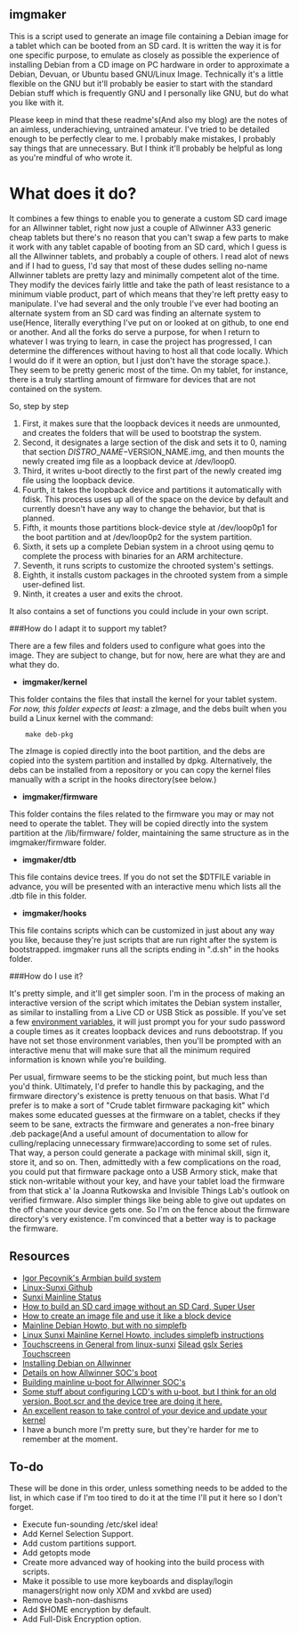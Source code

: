 imgmaker
--------

This is a script used to generate an image file containing a Debian image for a
tablet which can be booted from an SD card. It is written the way it is for one
specific purpose, to emulate as closely as possible the experience of installing
Debian from a CD image on PC hardware in order to approximate a Debian, Devuan,
or Ubuntu based GNU/Linux Image. Technically it's a little flexible on the GNU
but it'll probably be easier to start with the standard Debian stuff which is
frequently GNU and I personally like GNU, but do what you like with it.

Please keep in mind that these readme's(And also my blog) are the notes of an
aimless, underachieving, untrained amateur. I've tried to be detailed enough to
be perfectly clear to me. I probably make mistakes, I probably say things that
are unnecessary. But I think it'll probably be helpful as long as you're mindful
of who wrote it.

What does it do?
================

It combines a few things to enable you to generate a custom SD card image for
an Allwinner tablet, right now just a couple of Allwinner A33 generic cheap
tablets but there's no reason that you can't swap a few parts to make it work
with any tablet capable of booting from an SD card, which I guess is all the
Allwinner tablets, and probably a couple of others. I read alot of news and if
I had to guess, I'd say that most of these dudes selling no-name Allwinner
tablets are pretty lazy and minimally competent alot of the time. They modify
the devices fairly little and take the path of least resistance to a minimum
viable product, part of which means that they're left pretty easy to manipulate.
I've had several and the only trouble I've ever had booting an alternate system
from an SD card was finding an alternate system to use(Hence, literally
everything I've put on or looked at on github, to one end or another. And all
the forks do serve a purpose, for when I return to whatever I was trying to
learn, in case the project has progressed, I can determine the differences
without having to host all that code locally. Which I would do if it were an
option, but I just don't have the storage space.). They seem to be pretty
generic most of the time. On my tablet, for instance, there is a truly startling
amount of firmware for devices that are not contained on the system.

So, step by step

  1. First, it makes sure that the loopback devices it needs are unmounted,
  and creates the folders that will be used to bootstrap the system.
  2. Second, it designates a large section of the disk and sets it to 0, naming
  that section $DISTRO\_NAME-$VERSION\_NAME.img, and then mounts the newly
  created img file as a loopback device at /dev/loop0.
  3. Third, it writes u-boot directly to the first part of the newly created img
  file using the loopback device.
  4. Fourth, it takes the loopback device and partitions it automatically with
  fdisk. This process uses up all of the space on the device by default and
  currently doesn't have any way to change the behavior, but that is planned.
  5. Fifth, it mounts those partitions block-device style at /dev/loop0p1 for
  the boot partition and at /dev/loop0p2 for the system partition.
  6. Sixth, it sets up a complete Debian system in a chroot using qemu to
  complete the process with binaries for an ARM architecture.
  7. Seventh, it runs scripts to customize the chrooted system's settings.
  8. Eighth, it installs custom packages in the chrooted system from a simple
  user-defined list.
  9. Ninth, it creates a user and exits the chroot.

It also contains a set of functions you could include in your own script.

###How do I adapt it to support my tablet?

There are a few files and folders used to configure what goes into the image.
They are subject to change, but for now, here are what they are and what they
do.

  * **imgmaker/kernel**

This folder contains the files that install the kernel for your tablet system.
*For now, this folder expects at least:* a zImage, and the debs built when
you build a Linux kernel with the command:

        make deb-pkg

The zImage is copied directly into the boot partition, and the debs are copied
into the system partition and installed by dpkg. Alternatively, the debs can
be installed from a repository or you can copy the kernel files manually with
a script in the hooks directory(see below.)

  * **imgmaker/firmware**

This folder contains the files related to the firmware you may or may not need
to operate the tablet. They will be copied directly into the system partition
at the /lib/firmware/ folder, maintaining the same structure as in the
imgmaker/firmware folder.

  * **imgmaker/dtb**

This file contains device trees.  If you do not set the $DTFILE variable in
advance, you will be presented with an interactive menu which lists all the
.dtb file in this folder.

  * **imgmaker/hooks**

This file contains scripts which can be customized in just about any way you
like, because they're just scripts that are run right after the system is
bootstrapped. imgmaker runs all the scripts ending in ".d.sh" in the hooks
folder.

###How do I use it?

It's pretty simple, and it'll get simpler soon. I'm in the process of making an
interactive version of the script which imitates the Debian system installer,
as similar to installing from a Live CD or USB Stick as possible. If you've set
a few [environment variables](https://github.com/cmotc/imgmaker/blob/master/loop-debootstrap.conf),
it will just prompt you for your sudo password a couple times as it creates
loopback devices and runs debootstrap. If you have not set those environment
variables, then you'll be prompted with an interactive menu that will make sure
that all the minimum required information is known while you're building.

Per usual, firmware seems to be the sticking point, but much less than you'd
think. Ultimately, I'd prefer to handle this by packaging, and the firmware
directory's existence is pretty tenuous on that basis. What I'd prefer is to
make a sort of "Crude tablet firmware packaging kit" which makes some educated
guesses at the firmware on a tablet, checks if they seem to be sane, extracts
the firmware and generates a non-free binary .deb package(And a useful amount of
documentation to allow for culling/replacing unnecessary firmware)according to
some set of rules. That way, a person could generate a package with minimal
skill, sign it, store it, and so on. Then, admittedly with a few complications
on the road, you could put that firmware package onto a USB Armory stick, make
that stick non-writable without your key, and have your tablet load the firmware
from that stick a' la Joanna Rutkowska and Invisible Things Lab's outlook on
verified firmware. Also simpler things like being able to give out updates on
the off chance your device gets one. So I'm on the fence about the firmware
directory's very existence. I'm convinced that a better way is to package the
firmware.

Resources
---------

  * [Igor Pecovnik's Armbian build system](https://github.com/igorpecovnik/lib)
  * [Linux-Sunxi Github](https://github.com/linux-sunxi/)
  * [Sunxi Mainline Status](https://linux-sunxi.org/Linux_mainlining_effort)
  * [How to build an SD card image without an SD Card, Super User](http://superuser.com/questions/830733/how-to-build-an-sd-card-image-without-an-sd-card)
  * [How to create an image file and use it like a block device](https://web2.clarkson.edu/projects/itl/honeypot/ddtutorial.txt)
  * [Mainline Debian Howto, but with no simplefb](https://linux-sunxi.org/Mainline_Debian_HowTo)
  * [Linux Sunxi Mainline Kernel Howto, includes simplefb instructions](https://linux-sunxi.org/Mainline_Kernel_Howto#simplefb)
  * [Touchscreens in General from linux-sunxi](https://linux-sunxi.org/Touchscreen) [Silead gslx Series Touchscreen](https://linux-sunxi.org/GSL1680)
  * [Installing Debian on Allwinner](https://wiki.debian.org/InstallingDebianOn/Allwinner)
  * [Details on how Allwinner SOC's boot](https://linux-sunxi.org/Boot)
  * [Building mainline u-boot for Allwinner SOC's](https://linux-sunxi.org/Mainline_U-Boot)
  * [Some stuff about configuring LCD's with u-boot, but I think for an old version. Boot.scr and the device tree are doing it here.](https://linux-sunxi.org/LCD)
  * [An excellent reason to take control of your device and update your kernel](https://www.rapid7.com/db/modules/post/multi/escalate/allwinner_backdoor)
  * I have a bunch more I'm pretty sure, but they're harder for me to remember
  at the moment.

To-do
-----

These will be done in this order, unless something needs to be added to the
list, in which case if I'm too tired to do it at the time I'll put it here so I
don't forget.

  * Execute fun-sounding /etc/skel idea!
  * Add Kernel Selection Support.
  * Add custom partitions support.
  * Add getopts mode
  * Create more advanced way of hooking into the build process with scripts.
  * Make it possible to use more keyboards and display/login managers(right now
  only XDM and xvkbd are used)
  * Remove bash-non-dashisms
  * Add $HOME encryption by default.
  * Add Full-Disk Encryption option.
